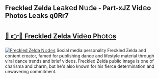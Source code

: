 ## Freckled Zelda Le𝚊k𝚎d N𝚞𝚍e - Part-xJZ Vid𝚎o Photos Le𝚊ks q0Rr7

# <h2><a href="http://fbbmm1m.evod.top/?m=Freckled+Zelda">🔗 👉🔴 Freckled Zelda Vid𝚎o Ph𝚘t𝚘s</a></h2>

[![Freckled Zelda N𝚞d𝚎s](https://i.imgur.com/8V9OHl7.gif)](http://fbbmm1m.evod.top/?m=Freckled+Zelda)
Social media personality Freckled Zelda and content creator, famed for publishing dance and lifestyle material through viral dance trends and brief videos. Freckled Zelda public image is one of charisma and charm, but he's also known for his fierce determination and unwavering commitment. 
